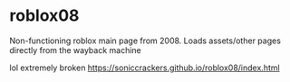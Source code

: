 # roblox08

Non-functioning roblox main page from 2008. 
Loads assets/other pages directly from the wayback machine

lol extremely broken
https://soniccrackers.github.io/roblox08/index.html
